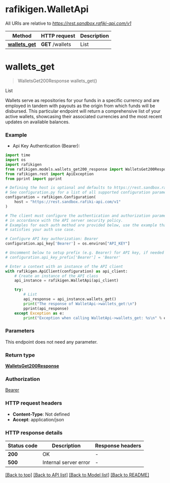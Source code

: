 # rafikigen.WalletApi

All URIs are relative to *https://rest.sandbox.rafiki-api.com/v1*

Method | HTTP request | Description
------------- | ------------- | -------------
[**wallets_get**](WalletApi.md#wallets_get) | **GET** /wallets | List


# **wallets_get**
> WalletsGet200Response wallets_get()

List

Wallets serve as repositories for your funds in a specific currency and are employed in tandem with payouts as the origin from which funds will be disbursed.  This particular endpoint will return a comprehensive list of your active wallets, showcasing their associated currencies and the most recent updates on available balances.

### Example

* Api Key Authentication (Bearer):
```python
import time
import os
import rafikigen
from rafikigen.models.wallets_get200_response import WalletsGet200Response
from rafikigen.rest import ApiException
from pprint import pprint

# Defining the host is optional and defaults to https://rest.sandbox.rafiki-api.com/v1
# See configuration.py for a list of all supported configuration parameters.
configuration = rafikigen.Configuration(
    host = "https://rest.sandbox.rafiki-api.com/v1"
)

# The client must configure the authentication and authorization parameters
# in accordance with the API server security policy.
# Examples for each auth method are provided below, use the example that
# satisfies your auth use case.

# Configure API key authorization: Bearer
configuration.api_key['Bearer'] = os.environ["API_KEY"]

# Uncomment below to setup prefix (e.g. Bearer) for API key, if needed
# configuration.api_key_prefix['Bearer'] = 'Bearer'

# Enter a context with an instance of the API client
with rafikigen.ApiClient(configuration) as api_client:
    # Create an instance of the API class
    api_instance = rafikigen.WalletApi(api_client)

    try:
        # List
        api_response = api_instance.wallets_get()
        print("The response of WalletApi->wallets_get:\n")
        pprint(api_response)
    except Exception as e:
        print("Exception when calling WalletApi->wallets_get: %s\n" % e)
```



### Parameters
This endpoint does not need any parameter.

### Return type

[**WalletsGet200Response**](WalletsGet200Response.md)

### Authorization

[Bearer](../README.md#Bearer)

### HTTP request headers

 - **Content-Type**: Not defined
 - **Accept**: application/json

### HTTP response details
| Status code | Description | Response headers |
|-------------|-------------|------------------|
**200** | OK |  -  |
**500** | Internal server error |  -  |

[[Back to top]](#) [[Back to API list]](../README.md#documentation-for-api-endpoints) [[Back to Model list]](../README.md#documentation-for-models) [[Back to README]](../README.md)

